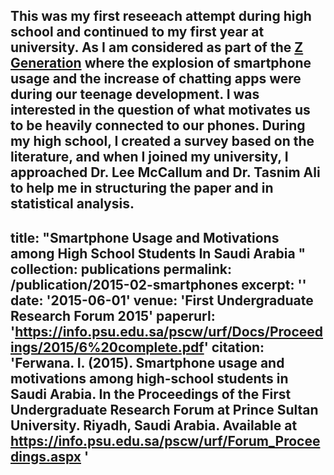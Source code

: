 This was my first reseeach attempt during high school and continued to my first year at university. As I am considered as part of the [Z Generation](https://web.archive.org/web/20201007224353/https://www.businessinsider.com/generation-z) where the explosion of smartphone usage and the increase of chatting apps were during our teenage development. I was interested in the question of what motivates us to be heavily connected to our phones. During my high school, I created a survey based on the literature, and when I joined my university, I approached Dr. Lee McCallum and Dr. Tasnim Ali to help me in structuring the paper and in statistical analysis.
---
title: "Smartphone Usage and Motivations among High School Students In Saudi Arabia "
collection: publications
permalink: /publication/2015-02-smartphones
excerpt: ''
date: '2015-06-01'
venue: 'First Undergraduate Research Forum 2015'
paperurl: 'https://info.psu.edu.sa/pscw/urf/Docs/Proceedings/2015/6%20complete.pdf'
citation: '<b>Ferwana. I.</b> (2015). Smartphone usage and motivations among high-school students in Saudi Arabia. In the Proceedings of the First Undergraduate Research Forum at Prince Sultan University. Riyadh, Saudi Arabia. Available at https://info.psu.edu.sa/pscw/urf/Forum_Proceedings.aspx '
---

